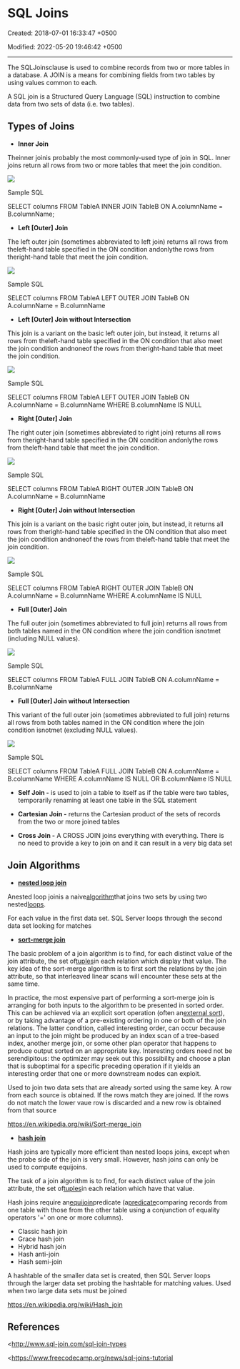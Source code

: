 # SQL Joins

Created: 2018-07-01 16:33:47 +0500

Modified: 2022-05-20 19:46:42 +0500

---

The SQLJoinsclause is used to combine records from two or more tables in a database. A JOIN is a means for combining fields from two tables by using values common to each.

A SQL join is a Structured Query Language (SQL) instruction to combine data from two sets of data (i.e. two tables).

## Types of Joins
-   **Inner Join**

Theinner joinis probably the most commonly-used type of join in SQL. Inner joins return all rows from two or more tables that meet the join condition.

![](media/SQL-Joins-image1.png)



Sample SQL

SELECT columns
FROM TableA
INNER JOIN TableB
ON A.columnName = B.columnName;


-   **Left [Outer] Join**

The left outer join (sometimes abbreviated to left join) returns all rows from theleft-hand table specified in the ON condition andonlythe rows from theright-hand table that meet the join condition.

![](media/SQL-Joins-image2.png)

Sample SQL

SELECT columns
FROM TableA
LEFT OUTER JOIN TableB
ON A.columnName = B.columnName


-   **Left [Outer] Join without Intersection**

This join is a variant on the basic left outer join, but instead, it returns all rows from theleft-hand table specified in the ON condition that also meet the join condition andnoneof the rows from theright-hand table that meet the join condition.

![](media/SQL-Joins-image3.png)

Sample SQL

SELECT columns
FROM TableA
LEFT OUTER JOIN TableB
ON A.columnName = B.columnName
WHERE B.columnName IS NULL


-   **Right [Outer] Join**

The right outer join (sometimes abbreviated to right join) returns all rows from theright-hand table specified in the ON condition andonlythe rows from theleft-hand table that meet the join condition.

![](media/SQL-Joins-image4.png)

Sample SQL

SELECT columns
FROM TableA
RIGHT OUTER JOIN TableB
ON A.columnName = B.columnName


-   **Right [Outer] Join without Intersection**

This join is a variant on the basic right outer join, but instead, it returns all rows from theright-hand table specified in the ON condition that also meet the join condition andnoneof the rows from theleft-hand table that meet the join condition.

![](media/SQL-Joins-image5.png)

Sample SQL

SELECT columns
FROM TableA
RIGHT OUTER JOIN TableB
ON A.columnName = B.columnName
WHERE A.columnName IS NULL


-   **Full [Outer] Join**

The full outer join (sometimes abbreviated to full join) returns all rows from both tables named in the ON condition where the join condition isnotmet (including NULL values).

![](media/SQL-Joins-image6.png)

Sample SQL

SELECT columns
FROM TableA
FULL JOIN TableB
ON A.columnName = B.columnName


-   **Full [Outer] Join without Intersection**

This variant of the full outer join (sometimes abbreviated to full join) returns all rows from both tables named in the ON condition where the join condition isnotmet (excluding NULL values).

![](media/SQL-Joins-image7.png)

Sample SQL

SELECT columns
FROM TableA
FULL JOIN TableB
ON A.columnName = B.columnName
WHERE A.columnName IS NULL
OR B.columnName IS NULL


-   **Self Join -** is used to join a table to itself as if the table were two tables, temporarily renaming at least one table in the SQL statement


-   **Cartesian Join -** returns the Cartesian product of the sets of records from the two or more joined tables


-   **Cross Join -** A CROSS JOIN joins everything with everything. There is no need to provide a key to join on and it can result in a very big data set

## Join Algorithms
-   [**nested loop join**](https://en.wikipedia.org/wiki/Nested_loop_join)

Anested loop joinis a naive[algorithm](https://en.wikipedia.org/wiki/Algorithm)that joins two sets by using two nested[loops](https://en.wikipedia.org/wiki/Loop_(computing)).

For each value in the first data set. SQL Server loops through the second data set looking for matches


-   [**sort-merge join**](https://en.wikipedia.org/wiki/Sort-merge_join)

The basic problem of a join algorithm is to find, for each distinct value of the join attribute, the set of[tuples](https://en.wikipedia.org/wiki/Tuple)in each relation which display that value. The key idea of the sort-merge algorithm is to first sort the relations by the join attribute, so that interleaved linear scans will encounter these sets at the same time.

In practice, the most expensive part of performing a sort-merge join is arranging for both inputs to the algorithm to be presented in sorted order. This can be achieved via an explicit sort operation (often an[external sort](https://en.wikipedia.org/wiki/External_sort)), or by taking advantage of a pre-existing ordering in one or both of the join relations. The latter condition, called interesting order, can occur because an input to the join might be produced by an index scan of a tree-based index, another merge join, or some other plan operator that happens to produce output sorted on an appropriate key. Interesting orders need not be serendipitous: the optimizer may seek out this possibility and choose a plan that is suboptimal for a specific preceding operation if it yields an interesting order that one or more downstream nodes can exploit.

Used to join two data sets that are already sorted using the same key. A row from each source is obtained. If the rows match they are joined. If the rows do not match the lower vaue row is discarded and a new row is obtained from that source

<https://en.wikipedia.org/wiki/Sort-merge_join>


-   [**hash join**](https://en.wikipedia.org/wiki/Hash_join)

Hash joins are typically more efficient than nested loops joins, except when the probe side of the join is very small. However, hash joins can only be used to compute equijoins.

The task of a join algorithm is to find, for each distinct value of the join attribute, the set of[tuples](https://en.wikipedia.org/wiki/Tuple#Relational_model)in each relation which have that value.

Hash joins require an[equijoin](https://en.wikipedia.org/wiki/Equijoin)predicate (a[predicate](https://en.wikipedia.org/wiki/Syntactic_predicate)comparing records from one table with those from the other table using a conjunction of equality operators '=' on one or more columns).


-   Classic hash join
-   Grace hash join
-   Hybrid hash join
-   Hash anti-join
-   Hash semi-join

A hashtable of the smaller data set is created, then SQL Server loops through the larger data set probing the hashtable for matching values. Used when two large data sets must be joined

<https://en.wikipedia.org/wiki/Hash_join>

## References

<http://www.sql-join.com/sql-join-types

<https://www.freecodecamp.org/news/sql-joins-tutorial



